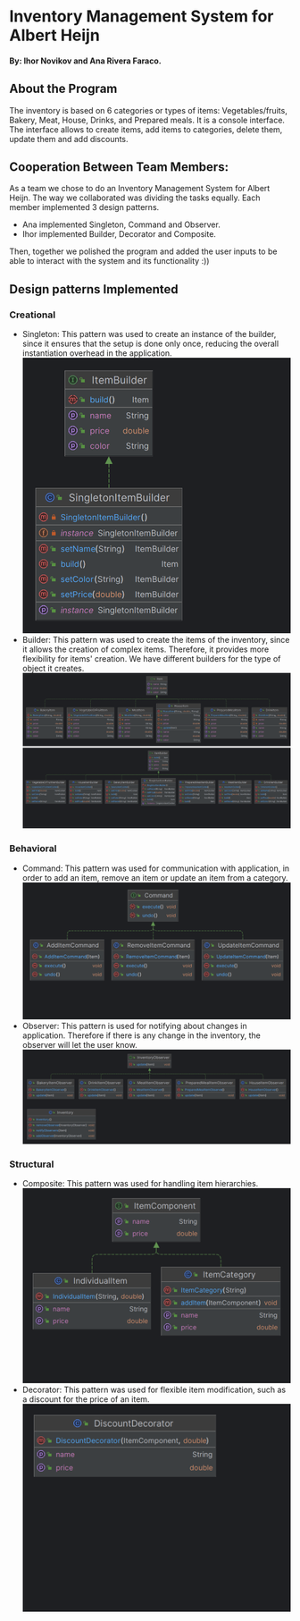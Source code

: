 # Inventory Management System for Albert Heijn
#### By: Ihor Novikov and Ana Rivera Faraco.

## About the Program
The inventory is based on 6 categories or types of items: Vegetables/fruits, Bakery, Meat, House, Drinks, and Prepared meals. It is a console interface. The interface allows to create items, add items to categories, delete them, update them and add discounts.

## Cooperation Between Team Members:
As a team we chose to do an Inventory Management System for Albert Heijn. The way we collaborated was dividing the tasks equally. Each member implemented 3 design patterns. 
- Ana implemented Singleton, Command and Observer.
- Ihor implemented Builder, Decorator and Composite.

Then, together we polished the program and added the user inputs to be able to interact with the system and its functionality :))

## Design patterns Implemented

### Creational
- Singleton: This pattern was used to create an instance of the builder, since it ensures that the setup is done only once, reducing the overall instantiation overhead in the application.
![SingletonItemBuilder.png](src%2Fimg%2FSingletonItemBuilder.png)
- Builder: This pattern was used to create the items of the inventory, since it allows the creation of complex items. Therefore, it provides more flexibility for items' creation. We have different builders for the type of object it creates.
![itemBuilder.png](src%2Fimg%2FitemBuilder.png)![builderDiagram.png](src%2Fimg%2FbuilderDiagram.png)
### Behavioral
- Command: This pattern was used for communication with application, in order to add an item, remove an item or update an item from a category.
![command.png](src%2Fimg%2Fcommand.png)
- Observer: This pattern is used for notifying about changes in application. Therefore if there is any change in the inventory, the observer will let the user know.
![observer.png](src%2Fimg%2Fobserver.png)
### Structural
- Composite: This pattern was used for handling item hierarchies.
![compositeDiagram.png](src%2Fimg%2FcompositeDiagram.png)
- Decorator: This pattern was used for flexible item modification, such as a discount for the price of an item.
![decoratorBuilder.png](src%2Fimg%2FdecoratorBuilder.png)